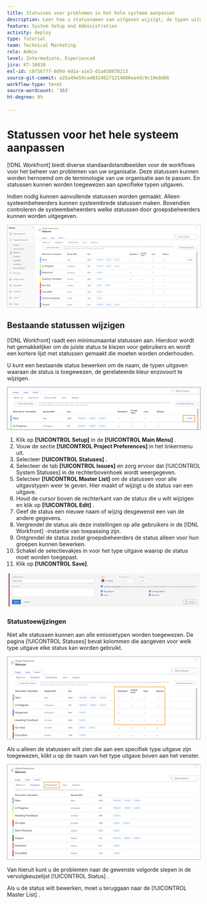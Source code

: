 ```yaml
---
title: Statussen voor problemen in het hele systeem aanpassen
description: Leer hoe u statusnamen van uitgaven wijzigt, de typen uitgaven beheert waarvoor een status wordt gebruikt en statussen vergrendelen/ontgrendelen voor aanpassingen op groepsniveau.
feature: System Setup and Administration
activity: deploy
type: Tutorial
team: Technical Marketing
role: Admin
level: Intermediate, Experienced
jira: KT-10030
exl-id: c8f5677f-8d9d-4d1a-a1e3-d1a438878213
source-git-commit: a25a49e59ca483246271214886ea4dc9c10e8d66
workflow-type: tm+mt
source-wordcount: '363'
ht-degree: 0%

---
```


# Statussen voor het hele systeem aanpassen

[!DNL Workfront] biedt diverse standaardstandbeelden voor de workflows voor het beheer van problemen van uw organisatie. Deze statussen kunnen worden hernoemd om de terminologie van uw organisatie aan te passen. En statussen kunnen worden toegewezen aan specifieke typen uitgaven.

Indien nodig kunnen aanvullende statussen worden gemaakt. Alleen systeembeheerders kunnen systeembrede statussen maken. Bovendien controleren de systeembeheerders welke statussen door groepsbeheerders kunnen worden uitgegeven.

![[!UICONTROL Issues] op [!UICONTROL Statues] page in [!UICONTROL Setup]](assets/admin-fund-all-issue-statuses.png)

## Bestaande statussen wijzigen

[!DNL Workfront] raadt een minimumaantal statussen aan. Hierdoor wordt het gemakkelijker om de juiste status te kiezen voor gebruikers en wordt een kortere lijst met statussen gemaakt die moeten worden onderhouden.

U kunt een bestaande status bewerken om de naam, de typen uitgaven waaraan de status is toegewezen, de gerelateerde kleur enzovoort te wijzigen.

![&#x200B; de statuslijst van de kwestie met [!UICONTROL Edit] benadrukte optie &#x200B;](assets/admin-fund-edit-issue-status.png)

1. Klik op **[!UICONTROL Setup]** in de **[!UICONTROL Main Menu]** .
1. Vouw de sectie **[!UICONTROL Project Preferences]** in het linkermenu uit.
1. Selecteer **[!UICONTROL Statuses]** .
1. Selecteer de tab **[!UICONTROL Issues]** en zorg ervoor dat [!UICONTROL System Statuses] in de rechterbovenhoek wordt weergegeven.
1. Selecteer **[!UICONTROL Master List]** om de statussen voor alle uitgavstypen weer te geven. Hier maakt of wijzigt u de status van een uitgave.
1. Houd de cursor boven de rechterkant van de status die u wilt wijzigen en klik op **[!UICONTROL Edit]** .
1. Geef de status een nieuwe naam of wijzig desgewenst een van de andere gegevens.
1. Vergrendel de status als deze instellingen op alle gebruikers in de [!DNL Workfront] -instantie van toepassing zijn.
1. Ontgrendel de status zodat groepsbeheerders de status alleen voor hun groepen kunnen bewerken.
1. Schakel de selectievakjes in voor het type uitgave waarop de status moet worden toegepast.
1. Klik op **[!UICONTROL Save]**.

![&#x200B; Venster voor het creëren van een nieuwe status &#x200B;](assets/admin-fund-edit-issue-status-2.png)

### Statustoewijzingen

Niet alle statussen kunnen aan alle emissietypen worden toegewezen. De pagina [!UICONTROL Statuses] bevat kolommen die aangeven voor welk type uitgave elke status kan worden gebruikt.

![&#x200B; de Orde van de Verandering die op het lusje van Kwesties van de pagina van Statussen wordt benadrukt &#x200B;](assets/admin-fund-issue-type-statuses.png)


Als u alleen de statussen wilt zien die aan een specifiek type uitgave zijn toegewezen, klikt u op de naam van het type uitgave boven aan het venster.

![[!UICONTROL Issue] tabblad van [!UICONTROL Status] pagina met gemarkeerde kolommen &#x200B;](assets/admin-fund-statuses-issue-type.png)

Van hieruit kunt u de problemen naar de gewenste volgorde slepen in de vervolgkeuzelijst [!UICONTROL Status] .

Als u de status wilt bewerken, moet u teruggaan naar de [!UICONTROL Master List] .
